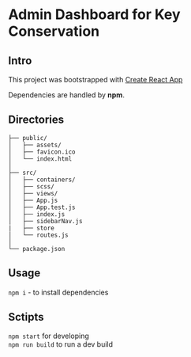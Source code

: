 # Admin Dashboard for Key Conservation

## Intro

This project was bootstrapped with [Create React App](https://github.com/facebook/create-react-app)

Dependencies are handled by **npm**.

## Directories

```
├── public/
│   ├── assets/
│   ├── favicon.ico
│   └── index.html
│
├── src/
│   ├── containers/
│   ├── scss/
│   ├── views/
│   ├── App.js
│   ├── App.test.js
│   ├── index.js
│   ├── sidebarNav.js
|   ├── store
│   └── routes.js
│
└── package.json
```

## Usage

`npm i` - to install dependencies

## Sctipts

`npm start` for developing  
`npm run build` to run a dev build
